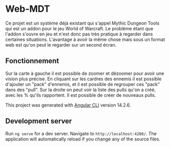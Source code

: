 # Web-MDT
Ce projet est un système déjà existant qui s'appel Mythic Dungeon Tools qui est un addon pour le jeu World of Warcraft. Le problème étant que l'addon s'ouvre en jeu et n'est donc pas très pratique à regarder dans certaines situations. L'avantage à avoir la même chose mais sous un format web est qu'on peut le regarder sur un second écran.

## Fonctionnement
Sur la carte à gauche il est possible de zoomer et dézoomer pour avoir une vision plus précise.
En cliquant sur les cardres des ennemis il est possible d'ajouter un "pack" d'ennemis, et il est possible de regrouper ces "pack" dans des "pull".
Sur la droite on peut voir la liste des pulls qu'on a créé, avec les % qu'ils rapportent.
Il est possible de créer de nouveaux pulls.


This project was generated with [Angular CLI](https://github.com/angular/angular-cli) version 14.2.6.

## Development server

Run `ng serve` for a dev server. Navigate to `http://localhost:4200/`. The application will automatically reload if you change any of the source files.
